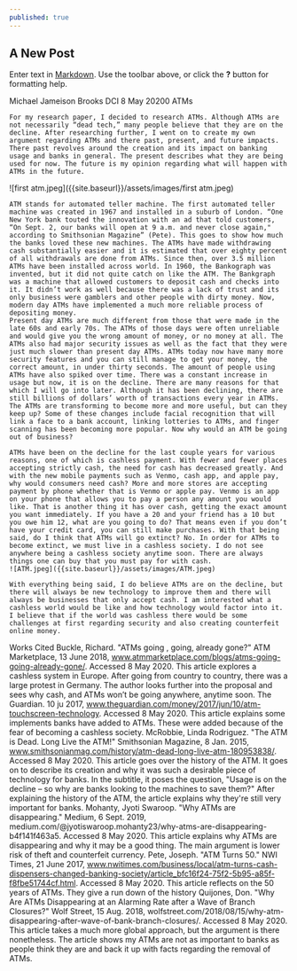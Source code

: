 ```yaml
---
published: true
---
```

## A New Post

Enter text in [Markdown](http://daringfireball.net/projects/markdown/). Use the toolbar above, or click the **?** button for formatting help.

Michael Jameison
Brooks
DCI
8 May 20200
ATMs

	For my research paper, I decided to research ATMs. Although ATMs are not necessarily “dead tech,” many people believe that they are on the decline. After researching further, I went on to create my own argument regarding ATMs and there past, present, and future impacts. There past revolves around the creation and its impact on banking usage and banks in general. The present describes what they are being used for now. The future is my opinion regarding what will happen with ATMs in the future.
 ![first atm.jpeg]({{site.baseurl}}/assets/images/first atm.jpeg)

	ATM stands for automated teller machine. The first automated teller machine was created in 1967 and installed in a suburb of London. “One New York bank touted the innovation with an ad that told customers, “On Sept. 2, our banks will open at 9 a.m. and never close again," according to Smithsonian Magazine” (Pete). This goes to show how much the banks loved these new machines. The ATMs have made withdrawing cash substantially easier and it is estimated that over eighty percent of all withdrawals are done from ATMs. Since then, over 3.5 million ATMs have been installed across world. In 1960, the Bankograph was invented, but it did not quite catch on like the ATM. The Bankgraph was a machine that allowed customers to deposit cash and checks into it. It didn’t work as well because there was a lack of trust and its only business were gamblers and other people with dirty money. Now, modern day ATMs have implemented a much more reliable process of depositing money.
	Present day ATMs are much different from those that were made in the late 60s and early 70s. The ATMs of those days were often unreliable and would give you the wrong amount of money, or no money at all. The ATMs also had major security issues as well as the fact that they were just much slower than present day ATMs. ATMs today now have many more security features and you can still manage to get your money, the correct amount, in under thirty seconds. The amount of people using ATMs have also spiked over time. There was a constant increase in usage but now, it is on the decline. There are many reasons for that which I will go into later. Although it has been declining, there are still billions of dollars’ worth of transactions every year in ATMs. The ATMs are transforming to become more and more useful, but can they keep up? Some of these changes include facial recognition that will link a face to a bank account, linking lotteries to ATMs, and finger scanning has been becoming more popular. Now why would an ATM be going out of business?
 
	ATMs have been on the decline for the last couple years for various reasons, one of which is cashless payment. With fewer and fewer places accepting strictly cash, the need for cash has decreased greatly. And with the new mobile payments such as Venmo, cash app, and apple pay, why would consumers need cash? More and more stores are accepting payment by phone whether that is Venmo or apple pay. Venmo is an app on your phone that allows you to pay a person any amount you would like. That is another thing it has over cash, getting the exact amount you want immediately. If you have a 20 and your friend has a 10 but you owe him 12, what are you going to do? That means even if you don’t have your credit card, you can still make purchases. With that being said, do I think that ATMs will go extinct? No. In order for ATMs to become extinct, we must live in a cashless society. I do not see anywhere being a cashless society anytime soon. There are always things one can buy that you must pay for with cash.
    ![ATM.jpeg]({{site.baseurl}}/assets/images/ATM.jpeg)

	With everything being said, I do believe ATMs are on the decline, but there will always be new technology to improve them and there will always be businesses that only accept cash. I am interested what a cashless world would be like and how technology would factor into it. I believe that if the world was cashless there would be some challenges at first regarding security and also creating counterfeit online money.

	
Works Cited
Buckle, Richard. "ATMs going , going, already gone?" ATM Marketplace, 13 June 2018, www.atmmarketplace.com/blogs/atms-going-going-already-gone/. Accessed 8 May 2020. This article explores a cashless system in Europe. After going from country to country, there was a large protest in Germany. The author looks further into the proposal and sees why cash, and ATMs won’t be going anywhere, anytime soon.
The Guardian. 10 ju 2017, www.theguardian.com/money/2017/jun/10/atm-touchscreen-technology. Accessed 8 May 2020. This article explains some implements banks have added to ATMs. These were added because of the fear of becoming a cashless society.
McRobbie, Linda Rodriguez. "The ATM is Dead. Long Live the ATM!" Smithsonian Magazine, 8 Jan. 2015, www.smithsonianmag.com/history/atm-dead-long-live-atm-180953838/. Accessed 8 May 2020. This article goes over the history of the ATM. It goes on to describe its creation and why it was such a desirable piece of technology for banks. In the subtitle, it poses the question, "Usage is on the decline – so why are banks looking to the machines to save them?" After explaining the history of the ATM, the article explains why they're still very important for banks.
Mohanty, Jyoti Swaroop. "Why ATMs are disappearing." Medium, 6 Sept. 2019, medium.com/@jyotiswaroop.mohanty23/why-atms-are-disappearing-b4f141f463a5. Accessed 8 May 2020. This article explains why ATMs are disappearing and why it may be a good thing. The main argument is lower risk of theft and counterfeit currency.
Pete, Joseph. "ATM Turns 50." NWI Times, 21 June 2017, www.nwitimes.com/business/local/atm-turns-cash-dispensers-changed-banking-society/article_bfc16f24-75f2-5b95-a85f-f8fbe51744cf.html. Accessed 8 May 2020. This article reflects on the 50 years of ATMs. They give a run down of the history
Quijones, Don. "Why Are ATMs Disappearing at an Alarming Rate after a Wave of Branch Closures?" Wolf Street, 15 Aug. 2018, wolfstreet.com/2018/08/15/why-atm-disappearing-after-wave-of-bank-branch-closures/. Accessed 8 May 2020. This article takes a much more global approach, but the argument is there nonetheless. The article shows my ATMs are not as important to banks as people think they are and back it up with facts regarding the removal of ATMs.
